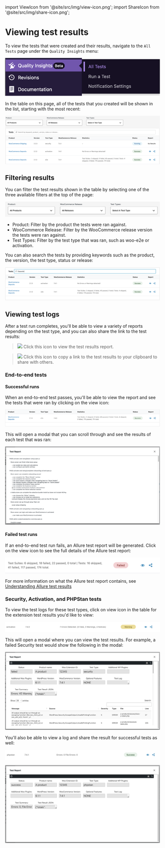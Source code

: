 import ViewIcon from '@site/src/img/view-icon.png';
import ShareIcon from '@site/src/img/share-icon.png';

# Viewing test results

To view the tests that were created and their results, navigate to the `All Tests` page under the `Quality Insights` menu:

![all-tests-menu](_media/all-tests-menu.png)

In the table on this page, all of the tests that you created will be shown in the list, starting with the most recent:

![all-tests-list](_media/all-tests-list.png)

## Filtering results

You can filter the test results shown in the table by selecting one of the three available filters at the top of the page:

![view-test-filters](_media/view-test-filters.png)

- Product: Filter by the product the tests were ran against.
- WooCommerce Release: Filter by the WooCommerce release version the tests were ran against.
- Test Types: Filter by the test type that was ran, such as woo-e2e or activation.

You can also search the tests by providing keywords such as the product, the version, the test type, status or release:

![search-tests](_media/search-tests.png)

## Viewing test logs

After a test run completes, you'll be able to view a variety of reports depending on the test type, and you can also share the link to the test results:

> <img src={ViewIcon} width="18"/> Click this icon to view the test results report.

> <img src={ShareIcon} width="16"/> Click this icon to copy a link to the test results to your clipboard to share with others.

### End-to-end tests

#### Successful runs

When an end-to-end test passes, you'll be able to view the report and see the tests that were ran by clicking on the view icon:

![e2e-success-log](_media/e2e-success-log.png)

This will open a modal that you can scroll through and see the results of each test that was ran:

![e2e-results-modal](_media/e2e-results-modal.png)

#### Failed test runs

If an end-to-end test run fails, an Allure test report will be generated. Click on the view icon to see the full details of the Allure test report:

![failed-e2e-test](_media/failed-e2e.png)

For more information on what the Allure test report contains, see [Understanding Allure test results](../test-types/woo-e2e#understanding-allure-reports)

### Security, Activation, and PHPStan tests

To view the test logs for these test types, click on view icon in the table for the extension test results you'd like to view:

![non-e2e-report-link](_media/non-e2e-report-link.png)

This will open a modal where you can view the test results. For example, a failed Security test would show the following in the modal:

![security-test-result](_media/security-test-result.png)

You'll also be able to view a log and share the result for successful tests as well:

![success-phpstan](_media/success-phpshan.png)

![success-phpstan-modal](_media/success-phpshan-modal.png)
